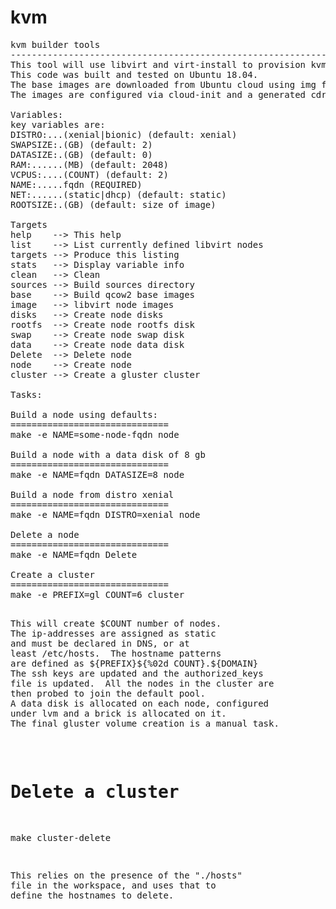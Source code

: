 # kvm


<pre>
kvm builder tools
--------------------------------------------------------------
This tool will use libvirt and virt-install to provision kvm nodes on Linux.
This code was built and tested on Ubuntu 18.04.
The base images are downloaded from Ubuntu cloud using img files.
The images are configured via cloud-init and a generated cdrom iso.

Variables:
key variables are:
DISTRO:...(xenial|bionic) (default: xenial)
SWAPSIZE:.(GB) (default: 2)
DATASIZE:.(GB) (default: 0)
RAM:......(MB) (default: 2048)
VCPUS:....(COUNT) (default: 2)
NAME:.....fqdn (REQUIRED) 
NET:......(static|dhcp) (default: static)
ROOTSIZE:.(GB) (default: size of image)

Targets
help    --> This help
list    --> List currently defined libvirt nodes
targets --> Produce this listing
stats   --> Display variable info
clean   --> Clean
sources --> Build sources directory
base    --> Build qcow2 base images
image   --> libvirt node images
disks   --> Create node disks
rootfs  --> Create node rootfs disk
swap    --> Create node swap disk
data    --> Create node data disk
Delete  --> Delete node
node    --> Create node
cluster --> Create a gluster cluster

Tasks:

Build a node using defaults:
==============================
make -e NAME=some-node-fqdn node

Build a node with a data disk of 8 gb
==============================
make -e NAME=fqdn DATASIZE=8 node

Build a node from distro xenial
==============================
make -e NAME=fqdn DISTRO=xenial node

Delete a node
==============================
make -e NAME=fqdn Delete

Create a cluster
==============================
make -e PREFIX=gl COUNT=6 cluster

<pre>
This will create $COUNT number of nodes.  
The ip-addresses are assigned as static 
and must be declared in DNS, or at 
least /etc/hosts.  The hostname patterns 
are defined as ${PREFIX}${%02d COUNT}.${DOMAIN}  
The ssh keys are updated and the authorized_keys
file is updated.  All the nodes in the cluster are
then probed to join the default pool.
A data disk is allocated on each node, configured
under lvm and a brick is allocated on it.
The final gluster volume creation is a manual task.
</pre>

Delete a cluster
==============================
make cluster-delete

<pre>
This relies on the presence of the "./hosts" 
file in the workspace, and uses that to 
define the hostnames to delete.
</pre>

